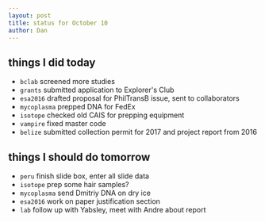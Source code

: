 ```yaml
---
layout: post
title: status for October 10
author: Dan
---
```


## things I did today
* `bclab` screened more studies
* `grants` submitted application to Explorer's Club
* `esa2016` drafted proposal for PhilTransB issue, sent to collaborators
* `mycoplasma` prepped DNA for FedEx
* `isotope` checked old CAIS for prepping equipment
* `vampire` fixed master code
* `belize` submitted collection permit for 2017 and project report from 2016

## things I should do tomorrow
* `peru` finish slide box, enter all slide data
* `isotope` prep some hair samples?
* `mycoplasma` send Dmitriy DNA on dry ice
* `esa2016` work on paper justification section
* `lab` follow up with Yabsley, meet with Andre about report

<i class='fa fa-code' style='color:pink'> </i>
